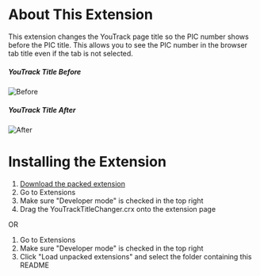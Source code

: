 About This Extension
====================
This extension changes the YouTrack page title so the PIC number shows before the PIC title. This allows you to see the PIC number in the browser tab title even if the tab is not selected.

##### YouTrack Title Before

![Before](http://content.screencast.com/users/RyanFarley/folders/Default/media/c9291c52-3a15-40b1-af1b-6290d845406d/ExtensionBefore.png "Before")

##### YouTrack Title After

![After](http://content.screencast.com/users/RyanFarley/folders/Default/media/3ce32c97-0825-4402-8832-a2039adac371/ExtensionAfter.png "After")

Installing the Extension
=====================
1. [Download the packed extension](https://github.com/RyanFarley/YouTrackTitleChanger/raw/master/packed/YouTrackTitleChanger.crx)
2. Go to Extensions
3. Make sure "Developer mode" is checked in the top right
4. Drag the YouTrackTitleChanger.crx onto the extension page

OR

1. Go to Extensions
2. Make sure "Developer mode" is checked in the top right
3. Click "Load unpacked extensions" and select the folder containing this README